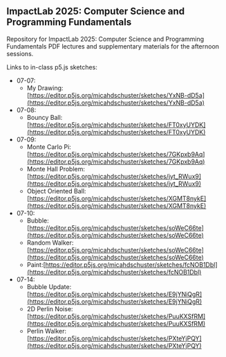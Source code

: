 ## ImpactLab 2025: Computer Science and Programming Fundamentals

Repository for ImpactLab 2025: Computer Science and Programming Fundamentals PDF lectures and supplementary materials for the afternoon sessions.

Links to in-class p5.js sketches:

 - 07-07:
     - My Drawing: [https://editor.p5js.org/micahdschuster/sketches/YxNB-dD5a](https://editor.p5js.org/micahdschuster/sketches/YxNB-dD5a)
 - 07-08:
     - Bouncy Ball: [https://editor.p5js.org/micahdschuster/sketches/FT0xyUYDK](https://editor.p5js.org/micahdschuster/sketches/FT0xyUYDK)
 - 07-09:
     - Monte Carlo Pi: [https://editor.p5js.org/micahdschuster/sketches/7GKpxb9Aq](https://editor.p5js.org/micahdschuster/sketches/7GKpxb9Aq)
     - Monte Hall Problem: [https://editor.p5js.org/micahdschuster/sketches/jyt_RWux9](https://editor.p5js.org/micahdschuster/sketches/jyt_RWux9)
     - Object Oriented Ball: [https://editor.p5js.org/micahdschuster/sketches/XGMT8nykE](https://editor.p5js.org/micahdschuster/sketches/XGMT8nykE)
 - 07-10:
     - Bubble: [https://editor.p5js.org/micahdschuster/sketches/soWeC66te](https://editor.p5js.org/micahdschuster/sketches/soWeC66te)
     - Random Walker: [https://editor.p5js.org/micahdschuster/sketches/soWeC66te](https://editor.p5js.org/micahdschuster/sketches/soWeC66te)
     - Paint:[https://editor.p5js.org/micahdschuster/sketches/fcNOB1Dbl](https://editor.p5js.org/micahdschuster/sketches/fcNOB1Dbl)
 - 07-14:
     - Bubble Update: [https://editor.p5js.org/micahdschuster/sketches/E9jYNiQgR](https://editor.p5js.org/micahdschuster/sketches/E9jYNiQgR)
     - 2D Perlin Noise: [https://editor.p5js.org/micahdschuster/sketches/PuuKXSfRM](https://editor.p5js.org/micahdschuster/sketches/PuuKXSfRM)
     - Perlin Walker: [https://editor.p5js.org/micahdschuster/sketches/PXteYjPQY](https://editor.p5js.org/micahdschuster/sketches/PXteYjPQY)
